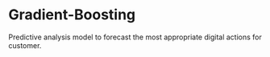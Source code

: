 # Gradient-Boosting
 Predictive analysis model to forecast the most appropriate digital actions for customer.
